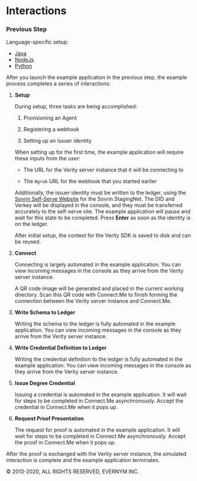 # Interactions

### Previous Step

Language-specific setup:
* [Java](/docs/Getting-Started/java/README.md)
* [NodeJs](/docs/Getting-Started/nodejs/README.md)
* [Python](/docs/Getting-Started/python/README.md)

After you launch the example application in the previous step, the example process completes 
a series of interactions:

1. **Setup**
   
   During setup, three tasks are being accomplished:
   
   1. Provisioning an Agent

   2. Registering a webhook

   3. Setting up an Issuer identity 
   
   When setting up for the first time, the example application will require these inputs from the user:

   * The URL for the Verity server instance that it will be connecting to
   
   * The `Ngrok` URL for the webhook that you started earlier
   
   Additionally, the issuer identity must be written to the ledger, using the
    [Sovrin Self-Serve Website](https://selfserve.sovrin.org/) for the Sovrin StagingNet. 
    The DID and Verkey will be displayed in the console, and they must be transferred accurately 
    to the self-serve site. The example application will pause and wait for this state to be 
    completed. Press **Enter** as soon as the identity is on the ledger.
   
   After initial setup, the context for the Verity SDK is saved to disk and can be reused. 

1. **Connect**
   
   Connecting is largely automated in the example application. You can view incoming messages 
   in the console as they arrive from the Verity server instance.
    
   A QR code image will be generated and placed in the current working directory. Scan this QR
   code with Connect.Me to finish forming the connection between the Verity server instance 
   and Connect.Me.

2. **Write Schema to Ledger**

   Writing the schema to the ledger is fully automated in the example application. You can view 
   incoming messages in the console as they arrive from the Verity server instance.

3. **Write Credential Definition to Ledger**

   Writing the credential definition to the ledger is fully automated in the example application. 
   You can view incoming messages in the console as they arrive from the Verity server instance.

3. **Issue Degree Credential**
   
   Issuing a credential is automated in the example application. It will wait for steps to be 
   completed in Connect.Me asynchronously. Accept the credential in Connect.Me when it pops up.

4. **Request Proof Presentation**

   The request for proof is automated in the example application. It will wait for steps to be 
   completed in Connect.Me asynchronously. Accept the proof in Connect.Me when it pops up.
   
After the proof is exchanged with the Verity server instance, the simulated interaction is complete 
and the example application terminates.

© 2013-2020, ALL RIGHTS RESERVED, EVERNYM INC.